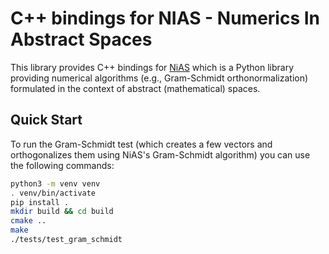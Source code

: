 # C++ bindings for NIAS - Numerics In Abstract Spaces

This library provides C++ bindings for [NiAS](https://github.com/nias-project/nias) which is a Python library
providing numerical algorithms (e.g., Gram-Schmidt orthonormalization) formulated in the context of abstract
(mathematical) spaces.

## Quick Start

To run the Gram-Schmidt test (which creates a few vectors and orthogonalizes them using NiAS's Gram-Schmidt algorithm)
you can use the following commands:

```bash
python3 -m venv venv
. venv/bin/activate
pip install .
mkdir build && cd build
cmake ..
make
./tests/test_gram_schmidt
```
